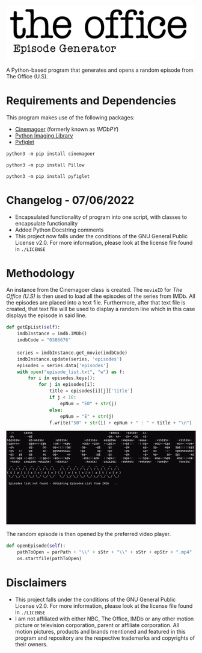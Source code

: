 <img src="/gitImages/TheOfficeEpisodeGeneratorLogo.png" alt="The Office Episode Generator Logo">

A Python-based program that generates and opens a random episode from The Office (U.S).

# Requirements and Dependencies

This program makes use of the following packages:

- [Cinemagoer](https://github.com/cinemagoer/cinemagoer) (formerly known as *IMDbPY*)
- [Python Imaging Library](https://github.com/python-pillow/Pillow)
- [Pyfiglet](https://github.com/pwaller/pyfiglet)

```
python3 -m pip install cinemagoer
```

```
python3 -m pip install Pillow
```

```
python3 -m pip install pyfiglet
```
# Changelog - 07/06/2022
- Encapsulated functionality of program into one script, with classes to encapsulate functionality
- Added Python Docstring comments
- This project now falls under the conditions of the GNU General Public License v2.0. For more information, please look at the license file found in `./LICENSE`

# Methodology

An instance from the Cinemagoer class is created. The `movieID` for *The Office (U.S)* is then used to load all the episodes of the series from IMDb. All the episodes are placed into a text file. Furthermore, after that text file is created, that text file will be used to display a random line which in this case displays the episode in said line.

```python
def getEpList(self):
    imdbInstance = imdb.IMDb()
    imdbCode = "0386676"

    series = imdbInstance.get_movie(imdbCode)
    imdbInstance.update(series, 'episodes')
    episodes = series.data['episodes']
    with open("episode_list.txt", "w") as f:
        for i in episodes.keys():
            for j in episodes[i]:
                title = episodes[i][j]['title']
                if j < 10:
                    epNum = "E0" + str(j)
                else:
                    epNum = "E" + str(j)
                f.write("S0" + str(i) + epNum + " : " + title + "\n")
```

<img src="/gitImages/loadingDisplaying.gif" alt="Program Functioning">

The random episode is then opened by the preferred video player.

```python
def openEpisode(self):
    pathToOpen = parPath + "\\" + sStr + "\\" + sStr + epStr + ".mp4"
    os.startfile(pathToOpen)
```

# Disclaimers
- This project falls under the conditions of the GNU General Public License v2.0. For more information, please look at the license file found in `./LICENSE`
- I am not affiliated with either NBC, The Office, IMDb or any other motion picture or television corporation, parent or affiliate corporation. All motion pictures, products and brands mentioned and featured in this program and repository are the respective trademarks and copyrights of their owners.
